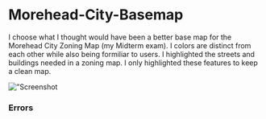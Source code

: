 # Morehead-City-Basemap
I choose what I thought would have been a better base map for the Morehead City Zoning Map (my Midterm exam). I 
colors are distinct from each other while also being formiliar to users. I highlighted the streets and buildings 
needed in a zoning map. I only highlighted these features to keep a clean map. 

<a> 
<img src=”CC://Users/Karyn/Desktop/GHY3814/Lab4/Capture” alt=”Screenshot of Morehead City Basemap” width=”2“ height=”1“>
</a>

### Errors
